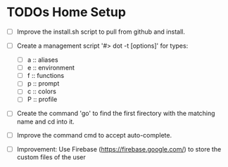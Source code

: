 # TODOs Home Setup

* [ ] Improve the install.sh script to pull from github and install.

* [ ] Create a management script '#> dot -t <type> [options]' for types:
    * [ ] a :: aliases
    * [ ] e :: environment
    * [ ] f :: functions
    * [ ] p :: prompt
    * [ ] c :: colors
    * [ ] P :: profile
    
* [ ] Create the command 'go' to find the first firectory with the matching name and cd into it.

* [ ] Improve the command cmd to accept auto-complete.

* [ ] Improvement: Use Firebase (https://firebase.google.com/) to store the custom files of the user